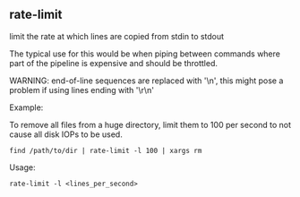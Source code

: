rate-limit
--
limit the rate at which lines are copied from stdin to stdout

The typical use for this would be when piping between commands where part of the pipeline is expensive and should be throttled.

WARNING: end-of-line sequences are replaced with '\n', this might pose a problem if using lines ending with '\r\n'

Example:  

To remove all files from a huge directory, limit them to 100 per second to not cause all disk IOPs to be used.

    find /path/to/dir | rate-limit -l 100 | xargs rm

Usage:  

    rate-limit -l <lines_per_second>

